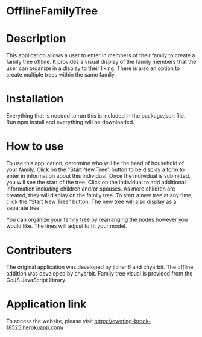 # OfflineFamilyTree

# Description
This application allows a user to enter in members of their family to create a family tree offline.  It provides a visual display of the family members that the user can organize in a display to their liking.  There is also an option to create multiple trees within the same family. 

# Installation
Everything that is needed to run this is included in the package.json file.  Run npm install and everything will be downloaded.

# How to use
To use this application, determine who will be the head of household of your family.  Click on the "Start New Tree" button to be display a form to enter in information about this individual.  Once the individual is submitted, you will see the start of the tree.  Click on the individual to add additional information including children and/or spouses.  As more children are created, they will display on the family tree.  To start a new tree at any time, click the "Start New Tree" button.  The new tree will also display as a separate tree.

You can organize your family tree by rearranging the nodes however you would like.  The lines will adjust to fit your model.  

# Contributers
The original application was developed by jlchen6 and chyarbit.  The offline addition was developed by chyarbit.  Family tree visual is provided from the GoJS JavaScript library.    

# Application link
To access the website, please visit https://evening-brook-18525.herokuapp.com/ 




